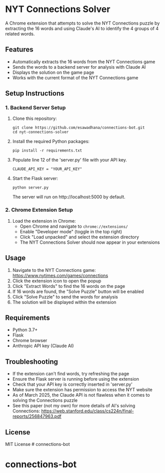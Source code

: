 # NYT Connections Solver

A Chrome extension that attempts to solve the NYT Connections puzzle by extracting the 16 words and using Claude's AI to identify the 4 groups of 4 related words.

## Features

- Automatically extracts the 16 words from the NYT Connections game
- Sends the words to a backend server for analysis with Claude AI
- Displays the solution on the game page
- Works with the current format of the NYT Connections game

## Setup Instructions

### 1. Backend Server Setup

1. Clone this repository:
   ```
   git clone https://github.com/esawadhana/connections-bot.git
   cd nyt-connections-solver
   ```

2. Install the required Python packages:
   ```
   pip install -r requirements.txt
   ```

3. Populate line 12 of the 'server.py' file with your API key.
   ```
   CLAUDE_API_KEY = "YOUR_API_KEY"
   ```

4. Start the Flask server:
   ```
   python server.py
   ```
   The server will run on http://localhost:5000 by default.

### 2. Chrome Extension Setup


1. Load the extension in Chrome:
   - Open Chrome and navigate to `chrome://extensions/`
   - Enable "Developer mode" (toggle in the top right)
   - Click "Load unpacked" and select the extension directory
   - The NYT Connections Solver should now appear in your extensions

## Usage

1. Navigate to the NYT Connections game: https://www.nytimes.com/games/connections
2. Click the extension icon to open the popup
3. Click "Extract Words" to find the 16 words on the page
4. If 16 words are found, the "Solve Puzzle" button will be enabled
5. Click "Solve Puzzle" to send the words for analysis
6. The solution will be displayed within the extension

## Requirements

- Python 3.7+
- Flask
- Chrome browser
- Anthropic API key (Claude AI)

## Troubleshooting

- If the extension can't find words, try refreshing the page
- Ensure the Flask server is running before using the extension
- Check that your API key is correctly inserted in 'server.py'
- Make sure the extension has permission to access the NYT website
- As of March 2025, the Claude API is not flawless when it comes to solving the Connections puzzle
- See this paper (not my own) for more details of AI's solving Connections: https://web.stanford.edu/class/cs224n/final-reports/256847963.pdf

## License

MIT License # connections-bot
# connections-bot
